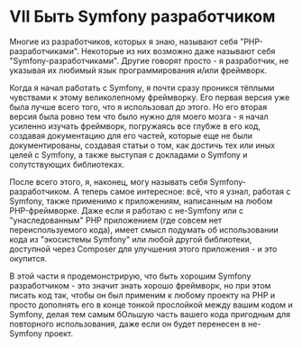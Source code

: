 # VII Быть Symfony разработчиком

Многие из разработчиков, которых я знаю, называют себя "PHP-разработчиками". Некоторые из них возможно даже называют себя "Symfony-разработчиками". Другие говорят просто - я разработчик, не указывая их любимый язык программирования и/или фреймворк.

Когда я начал работать с Symfony, я почти сразу проникся тёплыми чувствами к этому великолепному фреймворку. Его первая версия уже была лучше всего того, что я использовал до этого. Но его вторая версия была ровно тем что было нужно для моего мозга - я начал усиленно изучать фреймворк, погружаясь все глубже в его код, создавая документацию для его частей, которые еще не были документированы, создавая статьи о том, как достичь тех или иных целей с Symfony, а также выступая с докладами о Symfony и сопутствующих библиотеках.

После всего этого, я, наконец, могу называть себя Symfony-разработчиком. А теперь самое интересное: всё, что я узнал, работая с Symfony, также применимо к приложениям, написанным на любом PHP-фреймворке. Даже если я работаю с не-Symfony или с "унаследованным" PHP приложением (где совсем нет переиспользуемого кода), имеет смысл подумать об использовании кода из "экосистемы Symfony" или любой другой библиотеки, доступной через Composer для улучшения этого приложения - и это окупится.

В этой части я продемонстрирую, что быть хорошим Symfony разработчиком - это значит знать хорошо фреймворк, но при этом писать код так, чтобы он был применим к любому проекту на PHP и просто дополнять его в конце тонкой прослойкой между вашим кодом и Symfony, делая тем самым бОльшую часть вашего кода пригодным для повторного использования, даже если он будет перенесен в не-Symfony проект.
